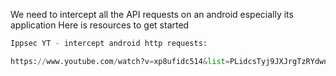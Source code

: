 
We need to intercept all the API requests on an android especially its application
Here is resources to get started

```python
Ippsec YT - intercept android http requests:

https://www.youtube.com/watch?v=xp8ufidc514&list=PLidcsTyj9JXJrgTzRYdwnUhUThb9bL9py&index=6
```























